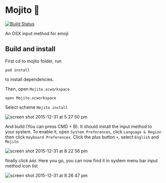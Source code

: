 # Mojito 🍹
[![Build Status](https://travis-ci.org/brunchmade/mojito.svg)](https://travis-ci.org/brunchmade/mojito)

An OSX input method for emoji

## Build and install

First cd to mojito folder, run

```
pod install
```

to install dependencies.

Then, open `Mojito.xcworkspace`

```
open Mojito.xcworkspace
```

Select scheme `Mojito install`

![screen shot 2015-12-31 at 5 27 50 pm](https://cloud.githubusercontent.com/assets/201615/12069711/c46e9982-affb-11e5-8b70-d014a0a76265.png)

And build (You can press CMD + B). It should install the input method to your system.  To enable it, open `System Preferences`, click `Language & Region` then click `Keyboard Preferences`. Click the plus button `+`, select `English` and `Mojito`

![screen shot 2015-12-31 at 8 22 56 pm](https://cloud.githubusercontent.com/assets/201615/12069721/5176dab0-affc-11e5-91cc-d131b9e57c27.png)

finally click `Add`. Here you go, you can now find it in system menu bar input method icon list

![screen shot 2015-12-31 at 8 26 47 pm](https://cloud.githubusercontent.com/assets/201615/12069736/d7ca26ee-affc-11e5-9e47-22fba8b6eb7c.png)
